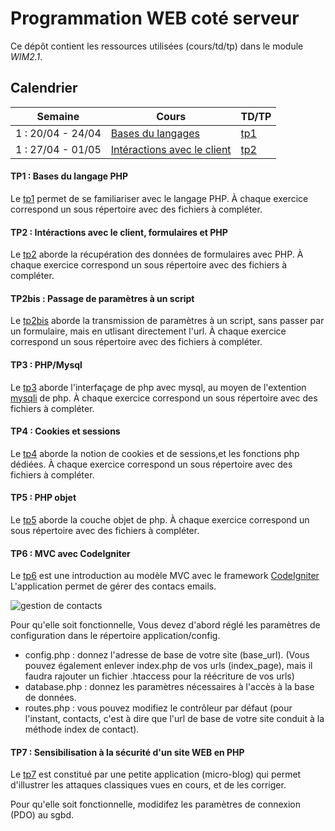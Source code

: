 # Programmation WEB coté serveur
Ce dépôt contient les ressources utilisées
(cours/td/tp) dans le module *WIM2.1*.

## Calendrier  

| Semaine            | Cours                                                    | TD/TP              |
| ------------------ | -------------------------------------------------------- | ------------------ |
| 1 : 20/04 - 24/04  | [Bases du langages](./cours/coursphp.pdf)                | [tp1](./tp1)       |
| 1 : 27/04 - 01/05  | [Intéractions avec le client](./cours/coursphp2.pdf)     | [tp2](./tp2)       |


#### TP1 : Bases du langage PHP
Le [tp1](./tp1) 
permet de se familiariser avec le langage PHP. 
À chaque exercice correspond  un  sous répertoire avec
des fichiers à compléter.

#### TP2 : Intéractions avec le client, formulaires et PHP
Le [tp2](http://www.iut-fbleau.fr/sitebp/web/wim21/?p=tp2)
aborde la récupération des données de formulaires avec PHP.
À chaque exercice correspond  un  sous répertoire avec
des fichiers à compléter.

#### TP2bis : Passage de paramètres à un script
Le [tp2bis](http://www.iut-fbleau.fr/sitebp/web/wim21/?p=tp2b)
aborde la transmission de paramètres à un script, sans 
passer par un formulaire, mais en utlisant directement l'url.
À chaque exercice correspond  un  sous répertoire avec
des fichiers à compléter.

#### TP3 : PHP/Mysql
Le [tp3](http://www.iut-fbleau.fr/sitebp/web/wim21/?p=tp4)
aborde l'interfaçage de php avec mysql, au moyen de l'extention 
[mysqli](http://php.net/manual/fr/book.mysqli.php) de php.
À chaque exercice correspond  un  sous répertoire avec
des fichiers à compléter.

#### TP4 : Cookies et sessions 
Le [tp4](http://www.iut-fbleau.fr/sitebp/web/wim21/?p=tp7)
aborde la notion de cookies et de sessions,et 
les fonctions php dédiées.
À chaque exercice correspond  un  sous répertoire avec
des fichiers à compléter.

#### TP5 : PHP objet
Le [tp5](http://www.iut-fbleau.fr/sitebp/web/wim21/?p=tp9)
aborde la couche objet de php.
À chaque exercice correspond  un  sous répertoire avec
des fichiers à compléter.

#### TP6 : MVC avec CodeIgniter
Le [tp6](http://www.iut-fbleau.fr/sitebp/web/wim21/?p=tp10)
est une introduction au modèle MVC avec le framework 
[CodeIgniter](https://www.codeigniter.com)
L'application permet de gérer des contacs emails.

![gestion de contacts](http://www.iut-fbleau.fr/sitebp/web/wim21/mvc/ci314.png)

Pour qu'elle soit fonctionnelle, 
Vous devez d'abord réglé les paramètres de configuration dans le répertoire application/config.

* config.php : donnez l'adresse de base de votre site (base_url). (Vous pouvez également enlever index.php de vos urls (index_page), mais il faudra rajouter un fichier .htaccess pour la réécriture de vos urls)
* database.php : donnez les paramètres nécessaires à l'accès à la base de données.
* routes.php : vous pouvez modifiez le contrôleur par défaut (pour l'instant, contacts, c'est à dire que l'url de base de votre site conduit à la méthode index de contact).


#### TP7 : Sensibilisation à la sécurité d'un site WEB en PHP
Le [tp7](http://www.iut-fbleau.fr/sitebp/web/wim21/?p=tp12)
est constitué par une petite application (micro-blog) qui 
permet d'illustrer les attaques classiques vues en cours, et 
de les corriger.

Pour qu'elle soit fonctionnelle, modidifez les paramètres de 
connexion (PDO) au sgbd.

